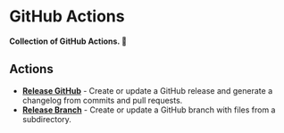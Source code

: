 # GitHub Actions

**Collection of GitHub Actions. 🧰**

## Actions

- [**Release GitHub**](actions/release-github) - Create or update a GitHub release and generate a changelog from commits and pull requests.
- [**Release Branch**](actions/release-branch) - Create or update a GitHub branch with files from a subdirectory.
